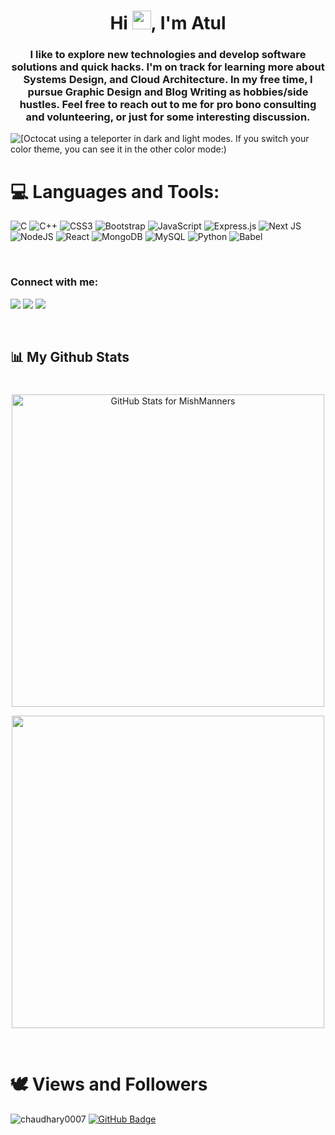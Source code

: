 <!-- <a href="#"><img width="100%" height="auto" src="https://i.imgur.com/iXuL1HG.png" height="175px"/></a> -->

<h1 align="center">Hi <img src="https://raw.githubusercontent.com/MartinHeinz/MartinHeinz/master/wave.gif" width="30px">, I'm Atul</h1>
<h3 align="center"> I like to explore new technologies and develop software solutions and quick hacks. I'm on track for learning more about Systems Design, and Cloud Architecture. In my free time, I pursue Graphic Design and Blog Writing as hobbies/side hustles. Feel free to reach out to me for pro bono consulting and volunteering, or just for some interesting discussion.</h3>

<picture>
  <source media="(prefers-color-scheme: dark)" srcset="https://user-images.githubusercontent.com/19292210/199123129-b9c2437d-4e6d-4f1c-a7ea-d9a91babb41d.gif">
  <source media="(prefers-color-scheme: light)" srcset="https://user-images.githubusercontent.com/19292210/88347096-c067a980-ccfe-11ea-8a06-bdaf552fee06.gif">
  <img alt="[Octocat using a teleporter in dark and light modes. If you switch your color theme, you can see it in the other color mode:)" src="https://user-images.githubusercontent.com/25423296/163456779-a8556205-d0a5-45e2-ac17-42d089e3c3f8.png](https://user-images.githubusercontent.com/19292210/88347096-c067a980-ccfe-11ea-8a06-bdaf552fee06.gif)">
</picture>

<br/>

# 💻 Languages and Tools:

![C](https://img.shields.io/badge/c-%2300599C.svg?style=for-the-badge&logo=c&logoColor=white) ![C++](https://img.shields.io/badge/c++-%2300599C.svg?style=for-the-badge&logo=c%2B%2B&logoColor=white) ![CSS3](https://img.shields.io/badge/css3-%231572B6.svg?style=for-the-badge&logo=css3&logoColor=white) ![Bootstrap](https://img.shields.io/badge/bootstrap-%23563D7C.svg?style=for-the-badge&logo=bootstrap&logoColor=white)  ![JavaScript](https://img.shields.io/badge/javascript-%23323330.svg?style=for-the-badge&logo=javascript&logoColor=%23F7DF1E)  ![Express.js](https://img.shields.io/badge/express.js-%23404d59.svg?style=for-the-badge&logo=express&logoColor=%2361DAFB) ![Next JS](https://img.shields.io/badge/Next-black?style=for-the-badge&logo=next.js&logoColor=white) ![NodeJS](https://img.shields.io/badge/node.js-6DA55F?style=for-the-badge&logo=node.js&logoColor=white) ![React](https://img.shields.io/badge/react-%2320232a.svg?style=for-the-badge&logo=react&logoColor=%2361DAFB) ![MongoDB](https://img.shields.io/badge/MongoDB-%234ea94b.svg?style=for-the-badge&logo=mongodb&logoColor=white) ![MySQL](https://img.shields.io/badge/mysql-%2300f.svg?style=for-the-badge&logo=mysql&logoColor=white) ![Python](https://img.shields.io/badge/python-3670A0?style=for-the-badge&logo=python&logoColor=ffdd54) ![Babel](https://img.shields.io/badge/Babel-F9DC3e?style=for-the-badge&logo=babel&logoColor=black)


<br/>

### Connect with me:

<p align="left">
<a href = "https://www.linkedin.com/in/atul8318/"><img src="https://img.icons8.com/fluent/48/000000/linkedin.png"/></a>
<a href = "https://twitter.com/A_Chaudhary0007"><img src="https://img.icons8.com/fluent/48/000000/twitter.png"/></a>
<a href = "https://www.instagram.com/atulchaudhary2717/"><img src="https://img.icons8.com/fluent/48/000000/instagram-new.png"/></a>
</p>

<br/>

## 📊 My Github Stats
#
<p align="center">
 <img src="https://github-readme-stats.vercel.app/api?username=chaudhary0007&show_icons=true&include_all_commits=true&count_private=true&theme=dark&layout=compact" alt="GitHub Stats for MishManners" width="500"><p>


<p align="center"> 
<img src="https://github-readme-streak-stats.herokuapp.com?user=chaudhary0007&theme=dark" width="500">

<p>

<br/>
   

# 🕊️ Views and Followers

<a align="left"> <img src="https://komarev.com/ghpvc/?username=chaudhary0007&label=Profile%20views&color=0e75b6&style=flat" alt="chaudhary0007" /> </a>
<a href="https://github.com/chaudhary0007?tab=followers"><img src="https://img.shields.io/github/followers/chaudhary0007?label=Followers&style=social" alt="GitHub Badge"></a>

